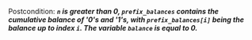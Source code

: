 Postcondition: ***`n` is greater than 0, `prefix_balances` contains the cumulative balance of '0's and '1's, with `prefix_balances[i]` being the balance up to index `i`. The variable `balance` is equal to 0.***
